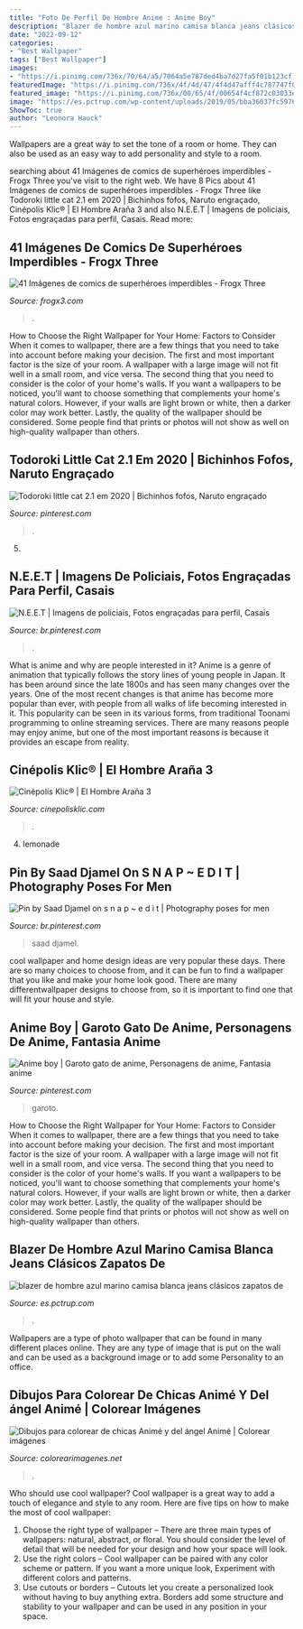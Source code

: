 ```yaml
---
title: "Foto De Perfil De Hombre Anime : Anime Boy"
description: "Blazer de hombre azul marino camisa blanca jeans clásicos zapatos de"
date: "2022-09-12"
categories:
- "Best Wallpaper"
tags: ["Best Wallpaper"]
images:
- "https://i.pinimg.com/736x/70/64/a5/7064a5e787ded4ba7d27fa5f01b123cf.jpg"
featuredImage: "https://i.pinimg.com/736x/4f/4d/47/4f4d47afff4c787747f0924bb963459d.jpg"
featured_image: "https://i.pinimg.com/736x/00/65/4f/00654f4cf872c03033ed2bea4236581b.jpg"
image: "https://es.pctrup.com/wp-content/uploads/2019/05/bba36037fc597618625f208f90957768.jpg"
ShowToc: true
author: "Leonora Hauck"
---
```



Wallpapers are a great way to set the tone of a room or home. They can also be used as an easy way to add personality and style to a room.

	

		
searching about 41 Imágenes de comics de superhéroes imperdibles - Frogx Three you've visit to the right web. We have 8 Pics about 41 Imágenes de comics de superhéroes imperdibles - Frogx Three like Todoroki little cat 2.1 em 2020 | Bichinhos fofos, Naruto engraçado, Cinépolis Klic® | El Hombre Araña 3 and also N.E.E.T | Imagens de policiais, Fotos engraçadas para perfil, Casais. Read more:
		
    
## 41 Imágenes De Comics De Superhéroes Imperdibles - Frogx Three

<img loading=lazy src="https://www.frogx3.com/wp-content/uploads/2014/01/Spiderman.jpg" onerror="this.onerror=null;this.src='https://tse1.mm.bing.net/th?id=OIP.BZNbq6GGNwsF4NymtTAVrQHaNj&amp;pid=15.1';" alt="41 Imágenes de comics de superhéroes imperdibles - Frogx Three">

_Source: frogx3.com_

>. 

	

How to Choose the Right Wallpaper for Your Home: Factors to Consider
When it comes to wallpaper, there are a few things that you need to take into account before making your decision. The first and most important factor is the size of your room. A wallpaper with a large image will not fit well in a small room, and vice versa. 
The second thing that you need to consider is the color of your home's walls. If you want a wallpapers to be noticed, you'll want to choose something that complements your home's natural colors. However, if your walls are light brown or white, then a darker color may work better. 
Lastly, the quality of the wallpaper should be considered. Some people find that prints or photos will not show as well on high-quality wallpaper than others.

    
## Todoroki Little Cat 2.1 Em 2020 | Bichinhos Fofos, Naruto Engraçado

<img loading=lazy src="https://i.pinimg.com/736x/00/65/4f/00654f4cf872c03033ed2bea4236581b.jpg" onerror="this.onerror=null;this.src='https://tse3.mm.bing.net/th?id=OIP.Bimf2xrFRFv3VUx-nwwq-AHaHZ&amp;pid=15.1';" alt="Todoroki little cat 2.1 em 2020 | Bichinhos fofos, Naruto engraçado">

_Source: pinterest.com_

>. 

	

5.

    
## N.E.E.T | Imagens De Policiais, Fotos Engraçadas Para Perfil, Casais

<img loading=lazy src="https://i.pinimg.com/736x/35/22/45/3522454636a6ee417638d3e999c63d19.jpg" onerror="this.onerror=null;this.src='https://tse1.mm.bing.net/th?id=OIP.5gA3tEBvzErZk7KTQh-KxgHaLH&amp;pid=15.1';" alt="N.E.E.T | Imagens de policiais, Fotos engraçadas para perfil, Casais">

_Source: br.pinterest.com_

>. 

	

What is anime and why are people interested in it?
Anime is a genre of animation that typically follows the story lines of young people in Japan. It has been around since the late 1800s and has seen many changes over the years. One of the most recent changes is that anime has become more popular than ever, with people from all walks of life becoming interested in it. This popularity can be seen in its various forms, from traditional Toonami programming to online streaming services. There are many reasons people may enjoy anime, but one of the most important reasons is because it provides an escape from reality.

    
## Cinépolis Klic® | El Hombre Araña 3

<img loading=lazy src="https://assets.cinepolisklic.com/cmsklicia/movieimages/el-hombre-arana-3/poster_originalsize_250X375.jpg" onerror="this.onerror=null;this.src='https://tse4.mm.bing.net/th?id=OIP.Ll3RTkVejkKvLBj_3192VAAAAA&amp;pid=15.1';" alt="Cinépolis Klic® | El Hombre Araña 3">

_Source: cinepolisklic.com_

>. 

	

4. lemonade 

    
## Pin By Saad Djamel On S N A P ~ E D I T | Photography Poses For Men

<img loading=lazy src="https://i.pinimg.com/736x/4f/4d/47/4f4d47afff4c787747f0924bb963459d.jpg" onerror="this.onerror=null;this.src='https://tse1.mm.bing.net/th?id=OIP.6CVwlhAt9UZ6d2qGvvl0XAHaNK&amp;pid=15.1';" alt="Pin by Saad Djamel on s n a p ~ e d i t | Photography poses for men">

_Source: br.pinterest.com_

>saad djamel. 

	

cool wallpaper and home design ideas are very popular these days. There are so many choices to choose from, and it can be fun to find a wallpaper that you like and make your home look good. There are many differentwallpaper designs to choose from, so it is important to find one that will fit your house and style.

    
## Anime Boy | Garoto Gato De Anime, Personagens De Anime, Fantasia Anime

<img loading=lazy src="https://i.pinimg.com/736x/70/64/a5/7064a5e787ded4ba7d27fa5f01b123cf.jpg" onerror="this.onerror=null;this.src='https://tse4.mm.bing.net/th?id=OIP.n0MDrmdrhVrBHTPyPbSuagHaNK&amp;pid=15.1';" alt="Anime boy | Garoto gato de anime, Personagens de anime, Fantasia anime">

_Source: pinterest.com_

>garoto. 

	

How to Choose the Right Wallpaper for Your Home: Factors to Consider
When it comes to wallpaper, there are a few things that you need to take into account before making your decision. The first and most important factor is the size of your room. A wallpaper with a large image will not fit well in a small room, and vice versa. 
The second thing that you need to consider is the color of your home's walls. If you want a wallpapers to be noticed, you'll want to choose something that complements your home's natural colors. However, if your walls are light brown or white, then a darker color may work better. 
Lastly, the quality of the wallpaper should be considered. Some people find that prints or photos will not show as well on high-quality wallpaper than others.

    
## Blazer De Hombre Azul Marino Camisa Blanca Jeans Clásicos Zapatos De

<img loading=lazy src="https://es.pctrup.com/wp-content/uploads/2019/05/bba36037fc597618625f208f90957768.jpg" onerror="this.onerror=null;this.src='https://tse4.mm.bing.net/th?id=OIP.G9pZQNWRb6UbXqfGTwzYOQHaLH&amp;pid=15.1';" alt="blazer de hombre azul marino camisa blanca jeans clásicos zapatos de">

_Source: es.pctrup.com_

>. 

	



Wallpapers are a type of photo wallpaper that can be found in many different places online. They are any type of image that is put on the wall and can be used as a background image or to add some Personality to an office.

    
## Dibujos Para Colorear De Chicas Animé Y Del ángel Animé | Colorear Imágenes

<img loading=lazy src="https://colorearimagenes.net/wp-content/uploads/2016/01/anime.png3_.jpg" onerror="this.onerror=null;this.src='https://tse3.mm.bing.net/th?id=OIP.cvpQ2sknOpBPxUWpxr_yBgHaKw&amp;pid=15.1';" alt="Dibujos para colorear de chicas Animé y del ángel Animé | Colorear imágenes">

_Source: colorearimagenes.net_

>. 

	

Who should use cool wallpaper?
Cool wallpaper is a great way to add a touch of elegance and style to any room. Here are five tips on how to make the most of cool wallpaper: 
1) Choose the right type of wallpaper – There are three main types of wallpapers: natural, abstract, or floral. You should consider the level of detail that will be needed for your design and how your space will look. 
2) Use the right colors – Cool wallpaper can be paired with any color scheme or pattern. If you want a more unique look, Experiment with different colors and patterns. 
3) Use cutouts or borders – Cutouts let you create a personalized look without having to buy anything extra. Borders add some structure and stability to your wallpaper and can be used in any position in your space.

